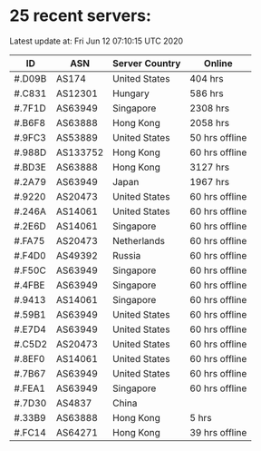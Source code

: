 # 25 recent servers:

Latest update at: Fri Jun 12 07:10:15 UTC 2020

| ID | ASN | Server Country | Online |
| -- | --- | -------------- | ------ |
| #.D09B | AS174 | United States | 404 hrs |
| #.C831 | AS12301 | Hungary | 586 hrs |
| #.7F1D | AS63949 | Singapore | 2308 hrs |
| #.B6F8 | AS63888 | Hong Kong | 2058 hrs |
| #.9FC3 | AS53889 | United States | 50 hrs offline |
| #.988D | AS133752 | Hong Kong | 60 hrs offline |
| #.BD3E | AS63888 | Hong Kong | 3127 hrs |
| #.2A79 | AS63949 | Japan | 1967 hrs |
| #.9220 | AS20473 | United States | 60 hrs offline |
| #.246A | AS14061 | United States | 60 hrs offline |
| #.2E6D | AS14061 | Singapore | 60 hrs offline |
| #.FA75 | AS20473 | Netherlands | 60 hrs offline |
| #.F4D0 | AS49392 | Russia | 60 hrs offline |
| #.F50C | AS63949 | Singapore | 60 hrs offline |
| #.4FBE | AS63949 | Singapore | 60 hrs offline |
| #.9413 | AS14061 | Singapore | 60 hrs offline |
| #.59B1 | AS63949 | United States | 60 hrs offline |
| #.E7D4 | AS63949 | United States | 60 hrs offline |
| #.C5D2 | AS20473 | United States | 60 hrs offline |
| #.8EF0 | AS14061 | United States | 60 hrs offline |
| #.7B67 | AS63949 | United States | 60 hrs offline |
| #.FEA1 | AS63949 | Singapore | 60 hrs offline |
| #.7D30 | AS4837 | China | |
| #.33B9 | AS63888 | Hong Kong | 5 hrs |
| #.FC14 | AS64271 | Hong Kong | 39 hrs offline |

